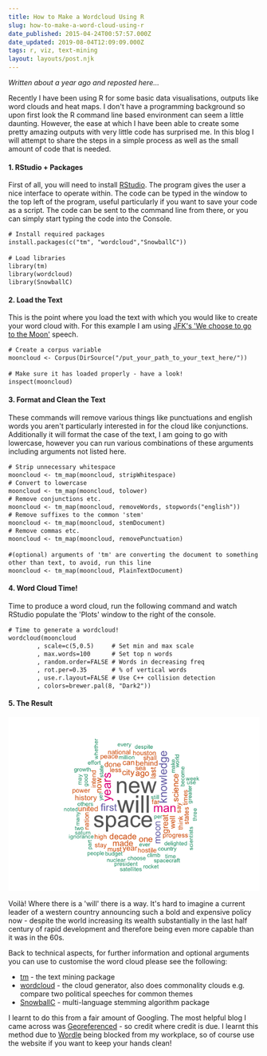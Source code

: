 ```yaml
---
title: How to Make a Wordcloud Using R
slug: how-to-make-a-word-cloud-using-r
date_published: 2015-04-24T00:57:57.000Z
date_updated: 2019-08-04T12:09:09.000Z
tags: r, viz, text-mining
layout: layouts/post.njk
---
```


*Written about a year ago and reposted here...*

Recently I have been using R for some basic data visualisations, outputs like word clouds and heat maps. I don't have a programming background so upon first look the R command line based environment can seem a little daunting. However, the ease at which I have been able to create some pretty amazing outputs with very little code has surprised me. In this blog I will attempt to share the steps in a simple process as well as the small amount of code that is needed.

#### 1. RStudio + Packages

First of all, you will need to install [RStudio](http://cran.rstudio.com/). The program gives the user a nice interface to operate within. The code can be typed in the window to the top left of the program, useful particularly if you want to save your code as a script. The code can be sent to the command line from there, or you can simply start typing the code into the Console.

    # Install required packages
    install.packages(c("tm", "wordcloud","SnowballC"))
    
    # Load libraries
    library(tm)
    library(wordcloud)
    library(SnowballC)
    

#### 2. Load the Text

This is the point where you load the text with which you would like to create your word cloud with. For this example I am using [JFK's 'We choose to go to the Moon'](http://en.wikipedia.org/wiki/We_choose_to_go_to_the_Moon) speech.

    # Create a corpus variable
    mooncloud <- Corpus(DirSource("/put_your_path_to_your_text_here/"))
     
    # Make sure it has loaded properly - have a look!
    inspect(mooncloud)
    

#### 3. Format and Clean the Text

These commands will remove various things like punctuations and english words you aren't particularly interested in for the cloud like conjunctions. Additionally it will format the case of the text, I am going to go with lowercase, however you can run various combinations of these arguments including arguments not listed here.

    # Strip unnecessary whitespace
    mooncloud <- tm_map(mooncloud, stripWhitespace)
    # Convert to lowercase
    mooncloud <- tm_map(mooncloud, tolower)
    # Remove conjunctions etc.
    mooncloud <- tm_map(mooncloud, removeWords, stopwords("english")) 
    # Remove suffixes to the common 'stem'
    mooncloud <- tm_map(mooncloud, stemDocument)
    # Remove commas etc.
    mooncloud <- tm_map(mooncloud, removePunctuation)
     
    #(optional) arguments of 'tm' are converting the document to something other than text, to avoid, run this line
    mooncloud <- tm_map(mooncloud, PlainTextDocument)
    

#### 4. Word Cloud Time!

Time to produce a word cloud, run the following command and watch RStudio populate the 'Plots' window to the right of the console.

    # Time to generate a wordcloud!
    wordcloud(mooncloud
            , scale=c(5,0.5)     # Set min and max scale
            , max.words=100      # Set top n words
            , random.order=FALSE # Words in decreasing freq
            , rot.per=0.35       # % of vertical words
            , use.r.layout=FALSE # Use C++ collision detection
            , colors=brewer.pal(8, "Dark2"))
    

#### 5. The Result

![moon-speech-wordcloud](/content/images/2015/04/mooncloud.png)

Voilà! Where there is a 'will' there is a way. It's hard to imagine a current leader of a western country announcing such a bold and expensive policy now - despite the world increasing its wealth substantially in the last  half century of rapid development and therefore being even more capable than it was in the 60s.

Back to technical aspects, for further information and optional arguments you can use to customise the word cloud please see the following:

- [tm](http://cran.r-project.org/web/packages/tm/vignettes/tm.pdf) - the text mining package
- [wordcloud](http://cran.r-project.org/web/packages/wordcloud/wordcloud.pdf) - the cloud generator, also does commonality clouds e.g. compare two political speeches for common themes
- [SnowballC](http://cran.r-project.org/web/packages/SnowballC/SnowballC.pdf) - multi-language stemming algorithm package

I learnt to do this from a fair amount of Googling. The most helpful blog I came across was [Georeferenced](https://georeferenced.wordpress.com/2013/01/15/rwordcloud/) - so credit where credit is due. I learnt this method due to [Wordle](http://www.wordle.net/) being blocked from my workplace, so of course use the website if you want to keep your hands clean!


